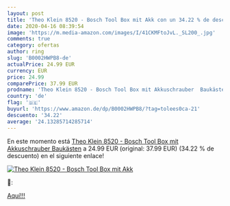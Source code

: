 ```yaml
---
layout: post
title: 'Theo Klein 8520 - Bosch Tool Box mit Akk con un 34.22 % de descuento'
date: 2020-04-16 08:39:54
image: 'https://m.media-amazon.com/images/I/41CKMFtoJvL._SL200_.jpg'
comments: true
category: ofertas
author: ring
slug: 'B0002HWPB8-de'
actualPrice: 24.99 EUR
currency: EUR
price: 24.99
comparePrice: 37.99 EUR
prodname: 'Theo Klein 8520 - Bosch Tool Box mit Akkuschrauber  Baukästen'
country: 'de'
flag: '🇩🇪'
buyurl: 'https://www.amazon.de/dp/B0002HWPB8/?tag=tolees0ca-21'
descuento: '34.22'
average: '24.13285714285714'
---
```


En este momento está [Theo Klein 8520 - Bosch Tool Box mit Akkuschrauber  Baukästen](https://www.amazon.de/dp/B0002HWPB8/?tag=tolees0ca-21) a 24.99 EUR (original: 37.99 EUR) (34.22 %  de descuento) en el siguiente enlace!

[![Theo Klein 8520 - Bosch Tool Box mit Akk](https://m.media-amazon.com/images/I/41CKMFtoJvL._SL200_.jpg)](https://www.amazon.de/dp/B0002HWPB8/?tag=tolees0ca-21)

🔎:


[Aquí!!!](https://www.amazon.de/dp/B0002HWPB8/?tag=tolees0ca-21)
